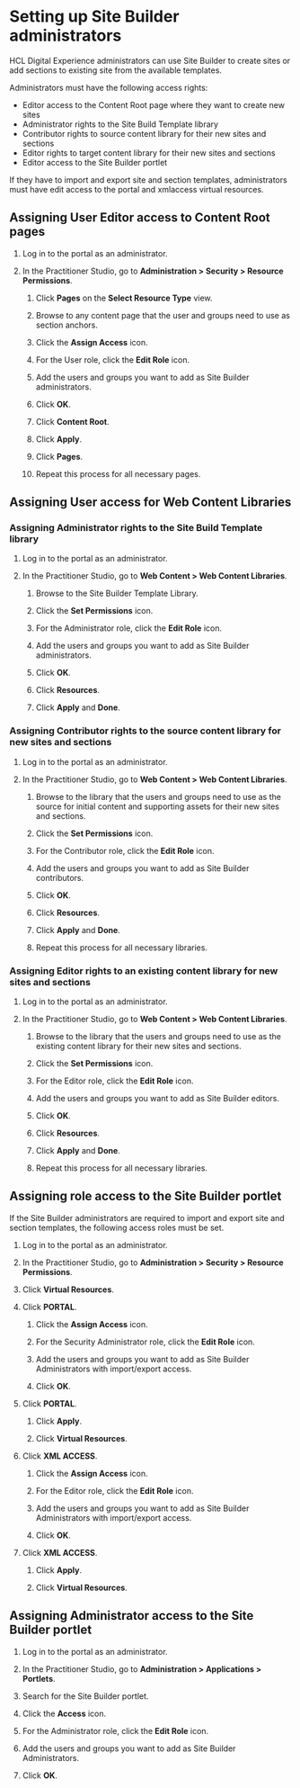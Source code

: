 # Setting up Site Builder administrators

HCL Digital Experience administrators can use Site Builder to create sites or add sections to existing site from the available templates.

Administrators must have the following access rights:

- Editor access to the Content Root page where they want to create new sites
- Administrator rights to the Site Build Template library
- Contributor rights to source content library for their new sites and sections
- Editor rights to target content library for their new sites and sections
- Editor access to the Site Builder portlet

If they have to import and export site and section templates, administrators must have edit access to the portal and xmlaccess virtual resources.

## Assigning User Editor access to Content Root pages

1.  Log in to the portal as an administrator.

2.  In the Practitioner Studio, go to **Administration > Security > Resource Permissions**.

    1.  Click **Pages** on the **Select Resource Type** view.

    2.  Browse to any content page that the user and groups need to use as section anchors.

    3.  Click the **Assign Access** icon.

    4.  For the User role, click the **Edit Role** icon.

    5.  Add the users and groups you want to add as Site Builder administrators.

    6.  Click **OK**.

    7.  Click **Content Root**.

    8.  Click **Apply**.

    9.  Click **Pages**.

    10. Repeat this process for all necessary pages.

## Assigning User access for Web Content Libraries

### Assigning Administrator rights to the Site Build Template library

1.  Log in to the portal as an administrator.

2.  In the Practitioner Studio, go to **Web Content > Web Content Libraries**.

    1.  Browse to the Site Builder Template Library.

    2.  Click the **Set Permissions** icon.

    3.  For the Administrator role, click the **Edit Role** icon.

    4.  Add the users and groups you want to add as Site Builder administrators.

    5.  Click **OK**.

    6.  Click **Resources**.

    7.  Click **Apply** and **Done**.

### Assigning Contributor rights to the source content library for new sites and sections

1.  Log in to the portal as an administrator.

2.  In the Practitioner Studio, go to **Web Content > Web Content Libraries**.

    1.  Browse to the library that the users and groups need to use as the source for initial content and supporting assets for their new sites and sections.

    2.  Click the **Set Permissions** icon.

    3.  For the Contributor role, click the **Edit Role** icon.

    4.  Add the users and groups you want to add as Site Builder contributors.

    5.  Click **OK**.

    6.  Click **Resources**.

    7.  Click **Apply** and **Done**.

    8.  Repeat this process for all necessary libraries.

### Assigning Editor rights to an existing content library for new sites and sections

1.  Log in to the portal as an administrator.

2.  In the Practitioner Studio, go to **Web Content > Web Content Libraries**.

    1.  Browse to the library that the users and groups need to use as the existing content library for their new sites and sections.

    2.  Click the **Set Permissions** icon.

    3.  For the Editor role, click the **Edit Role** icon.

    4.  Add the users and groups you want to add as Site Builder editors.

    5.  Click **OK**.

    6.  Click **Resources**.

    7.  Click **Apply** and **Done**.

    8.  Repeat this process for all necessary libraries.

## Assigning role access to the Site Builder portlet

If the Site Builder administrators are required to import and export site and section templates, the following access roles must be set.

1.  Log in to the portal as an administrator.

2.  In the Practitioner Studio, go to **Administration > Security > Resource Permissions**.

3. Click **Virtual Resources**.

4. Click **PORTAL**.

    1.  Click the **Assign Access** icon.

    2.  For the Security Administrator role, click the **Edit Role** icon.

    3.  Add the users and groups you want to add as Site Builder Administrators with import/export access.

    4.  Click **OK**.

5. Click **PORTAL**.

    1.  Click **Apply**.

    2.  Click **Virtual Resources**.

6. Click **XML ACCESS**.

    1.  Click the **Assign Access** icon.

    2.  For the Editor role, click the **Edit Role** icon.

    3.  Add the users and groups you want to add as Site Builder Administrators with import/export access.

    4.  Click **OK**.

7. Click **XML ACCESS**.

    1.  Click **Apply**.

    2.  Click **Virtual Resources**.

## Assigning Administrator access to the Site Builder portlet

1.  Log in to the portal as an administrator.

2. In the Practitioner Studio, go to **Administration > Applications > Portlets**.

3. Search for the Site Builder portlet.

4. Click the **Access** icon.

5. For the Administrator role, click the **Edit Role** icon.

6. Add the users and groups you want to add as Site Builder Administrators.

7. Click **OK**.





